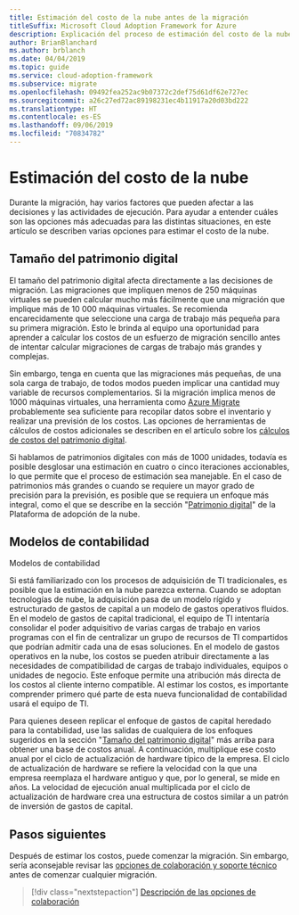 ```yaml
---
title: Estimación del costo de la nube antes de la migración
titleSuffix: Microsoft Cloud Adoption Framework for Azure
description: Explicación del proceso de estimación del costo de la nube antes de la migración.
author: BrianBlanchard
ms.author: brblanch
ms.date: 04/04/2019
ms.topic: guide
ms.service: cloud-adoption-framework
ms.subservice: migrate
ms.openlocfilehash: 09492fea252ac9b07372c2def75d61df62e727ec
ms.sourcegitcommit: a26c27ed72ac89198231ec4b11917a20d03bd222
ms.translationtype: HT
ms.contentlocale: es-ES
ms.lasthandoff: 09/06/2019
ms.locfileid: "70834782"
---
```

# <a name="estimate-cloud-costs"></a>Estimación del costo de la nube

Durante la migración, hay varios factores que pueden afectar a las decisiones y las actividades de ejecución. Para ayudar a entender cuáles son las opciones más adecuadas para las distintas situaciones, en este artículo se describen varias opciones para estimar el costo de la nube.

## <a name="digital-estate-size"></a>Tamaño del patrimonio digital

El tamaño del patrimonio digital afecta directamente a las decisiones de migración. Las migraciones que impliquen menos de 250 máquinas virtuales se pueden calcular mucho más fácilmente que una migración que implique más de 10 000 máquinas virtuales. Se recomienda encarecidamente que seleccione una carga de trabajo más pequeña para su primera migración. Esto le brinda al equipo una oportunidad para aprender a calcular los costos de un esfuerzo de migración sencillo antes de intentar calcular migraciones de cargas de trabajo más grandes y complejas.

Sin embargo, tenga en cuenta que las migraciones más pequeñas, de una sola carga de trabajo, de todos modos pueden implicar una cantidad muy variable de recursos complementarios. Si la migración implica menos de 1000 máquinas virtuales, una herramienta como [Azure Migrate](/azure/migrate/migrate-overview) probablemente sea suficiente para recopilar datos sobre el inventario y realizar una previsión de los costos. Las opciones de herramientas de cálculos de costos adicionales se describen en el artículo sobre los [cálculos de costos del patrimonio digital](../../../digital-estate/calculate.md).

Si hablamos de patrimonios digitales con más de 1000 unidades, todavía es posible desglosar una estimación en cuatro o cinco iteraciones accionables, lo que permite que el proceso de estimación sea manejable. En el caso de patrimonios más grandes o cuando se requiere un mayor grado de precisión para la previsión, es posible que se requiera un enfoque más integral, como el que se describe en la sección "[Patrimonio digital](../../../digital-estate/index.md)" de la Plataforma de adopción de la nube.

## <a name="accounting-models"></a>Modelos de contabilidad

Modelos de contabilidad

Si está familiarizado con los procesos de adquisición de TI tradicionales, es posible que la estimación en la nube parezca externa. Cuando se adoptan tecnologías de nube, la adquisición pasa de un modelo rígido y estructurado de gastos de capital a un modelo de gastos operativos fluidos. En el modelo de gastos de capital tradicional, el equipo de TI intentaría consolidar el poder adquisitivo de varias cargas de trabajo en varios programas con el fin de centralizar un grupo de recursos de TI compartidos que podrían admitir cada una de esas soluciones. En el modelo de gastos operativos en la nube, los costos se pueden atribuir directamente a las necesidades de compatibilidad de cargas de trabajo individuales, equipos o unidades de negocio. Este enfoque permite una atribución más directa de los costos al cliente interno compatible. Al estimar los costos, es importante comprender primero qué parte de esta nueva funcionalidad de contabilidad usará el equipo de TI.

Para quienes deseen replicar el enfoque de gastos de capital heredado para la contabilidad, use las salidas de cualquiera de los enfoques sugeridos en la sección "[Tamaño del patrimonio digital](#digital-estate-size)" más arriba para obtener una base de costos anual. A continuación, multiplique ese costo anual por el ciclo de actualización de hardware típico de la empresa. El ciclo de actualización de hardware se refiere la velocidad con la que una empresa reemplaza el hardware antiguo y que, por lo general, se mide en años. La velocidad de ejecución anual multiplicada por el ciclo de actualización de hardware crea una estructura de costos similar a un patrón de inversión de gastos de capital.

## <a name="next-steps"></a>Pasos siguientes

Después de estimar los costos, puede comenzar la migración. Sin embargo, sería aconsejable revisar las [opciones de colaboración y soporte técnico](./partnership-options.md) antes de comenzar cualquier migración.

> [!div class="nextstepaction"]
> [Descripción de las opciones de colaboración](./partnership-options.md)
